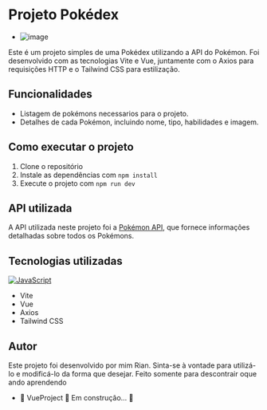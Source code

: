 # Projeto Pokédex

- ![image](https://github.com/rianjsp/Pokemons_api/assets/116752833/6d31cd07-0593-4452-bc36-c3a9c051ea33)


Este é um projeto simples de uma Pokédex utilizando a API do Pokémon. Foi desenvolvido com as tecnologias Vite e Vue, juntamente com o Axios para requisições HTTP e o Tailwind CSS para estilização.

## Funcionalidades

- Listagem de pokémons necessarios para o projeto.
- Detalhes de cada Pokémon, incluindo nome, tipo, habilidades e imagem.

## Como executar o projeto

1. Clone o repositório
2. Instale as dependências com `npm install`
3. Execute o projeto com `npm run dev`

## API utilizada

A API utilizada neste projeto foi a [Pokémon API](https://pokeapi.co/), que fornece informações detalhadas sobre todos os Pokémons.

## Tecnologias utilizadas 
[![JavaScript](https://img.shields.io/badge/Javascript-yellow?logo=javascript&labelColor=black)](https://www.javascript.com/)

- Vite
- Vue
- Axios
- Tailwind CSS




## Autor

Este projeto foi desenvolvido por mim Rian. Sinta-se à vontade para utilizá-lo e modificá-lo da forma que desejar. Feito somente para descontrair oque ando aprendendo

 - 🚧  VueProject 🚀 Em construção...  🚧
